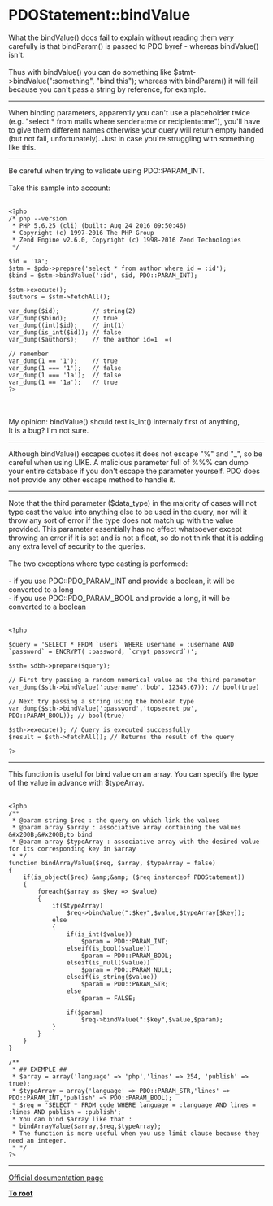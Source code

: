 # PDOStatement::bindValue



What the bindValue() docs fail to explain without reading them _very_ carefully is that bindParam() is passed to PDO byref - whereas bindValue() isn&apos;t.<br><br>Thus with bindValue() you can do something like $stmt-&gt;bindValue(":something", "bind this"); whereas with bindParam() it will fail because you can&apos;t pass a string by reference, for example.  

---

When binding parameters, apparently you can&apos;t use a placeholder twice (e.g. "select * from mails where sender=:me or recipient=:me"), you&apos;ll have to give them different names otherwise your query will return empty handed (but not fail, unfortunately).  Just in case you&apos;re struggling with something like this.  

---

Be careful when trying to validate using PDO::PARAM_INT. <br><br>Take this sample into account:<br><br>

```
<?php
/* php --version
 * PHP 5.6.25 (cli) (built: Aug 24 2016 09:50:46)
 * Copyright (c) 1997-2016 The PHP Group
 * Zend Engine v2.6.0, Copyright (c) 1998-2016 Zend Technologies
 */

$id = '1a'; 
$stm = $pdo->prepare('select * from author where id = :id');
$bind = $stm->bindValue(':id', $id, PDO::PARAM_INT);

$stm->execute();
$authors = $stm->fetchAll();

var_dump($id);         // string(2)
var_dump($bind);       // true
var_dump((int)$id);    // int(1)
var_dump(is_int($id)); // false
var_dump($authors);    // the author id=1  =(

// remember
var_dump(1 == '1');    // true
var_dump(1 === '1');   // false
var_dump(1 === '1a');  // false
var_dump(1 == '1a');   // true
?>
```
<br><br>My opinion: bindValue() should test is_int() internaly first of anything, <br>It is a bug? I&apos;m not sure.  

---

Although bindValue() escapes quotes it does not escape "%" and "_", so be careful when using LIKE. A malicious parameter full of %%% can dump your entire database if you don&apos;t escape the parameter yourself. PDO does not provide any other escape method to handle it.  

---

Note that the third parameter ($data_type) in the majority of cases will not type cast the value into anything else to be used in the query, nor will it throw any sort of error if the type does not match up with the value provided. This parameter essentially has no effect whatsoever except throwing an error if it is set and is not a float, so do not think that it is adding any extra level of security to the queries.<br><br>The two exceptions where type casting is performed:<br><br>- if you use PDO::PDO_PARAM_INT and provide a boolean, it will be converted to a long<br>- if you use PDO::PDO_PARAM_BOOL and provide a long, it will be converted to a boolean<br><br>

```
<?php

$query = 'SELECT * FROM `users` WHERE username = :username AND `password` = ENCRYPT( :password, `crypt_password`)';

$sth= $dbh->prepare($query);

// First try passing a random numerical value as the third parameter
var_dump($sth->bindValue(':username','bob', 12345.67)); // bool(true)

// Next try passing a string using the boolean type
var_dump($sth->bindValue(':password','topsecret_pw', PDO::PARAM_BOOL)); // bool(true)

$sth->execute(); // Query is executed successfully
$result = $sth->fetchAll(); // Returns the result of the query

?>
```
  

---

This function is useful for bind value on an array. You can specify the type of the value in advance with $typeArray.<br><br>

```
<?php
/**
 * @param string $req : the query on which link the values
 * @param array $array : associative array containing the values &#x200B;&#x200B;to bind
 * @param array $typeArray : associative array with the desired value for its corresponding key in $array
 * */
function bindArrayValue($req, $array, $typeArray = false)
{
    if(is_object($req) &amp;&amp; ($req instanceof PDOStatement))
    {
        foreach($array as $key => $value)
        {
            if($typeArray)
                $req->bindValue(":$key",$value,$typeArray[$key]);
            else
            {
                if(is_int($value))
                    $param = PDO::PARAM_INT;
                elseif(is_bool($value))
                    $param = PDO::PARAM_BOOL;
                elseif(is_null($value))
                    $param = PDO::PARAM_NULL;
                elseif(is_string($value))
                    $param = PDO::PARAM_STR;
                else
                    $param = FALSE;
                    
                if($param)
                    $req->bindValue(":$key",$value,$param);
            }
        }
    }
}

/**
 * ## EXEMPLE ##
 * $array = array('language' => 'php','lines' => 254, 'publish' => true);
 * $typeArray = array('language' => PDO::PARAM_STR,'lines' => PDO::PARAM_INT,'publish' => PDO::PARAM_BOOL);
 * $req = 'SELECT * FROM code WHERE language = :language AND lines = :lines AND publish = :publish';
 * You can bind $array like that :
 * bindArrayValue($array,$req,$typeArray);
 * The function is more useful when you use limit clause because they need an integer.
 * */
?>
```
  

---

[Official documentation page](https://www.php.net/manual/en/pdostatement.bindvalue.php)

**[To root](/README.md)**